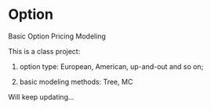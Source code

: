 Option
======

Basic Option Pricing Modeling

This is a class project:

1) option type: European, American, up-and-out and so on;

2) basic modeling methods: Tree, MC

Will keep updating...
